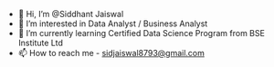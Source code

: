 - 👋 Hi, I’m @Siddhant Jaiswal
- 👀 I’m interested in Data Analyst / Business Analyst
- 🌱 I’m currently learning Certified Data Science Program from BSE Institute Ltd
- 📫 How to reach me - sidjaiswal8793@gmail.com

<!---
Sidjaiswal08/Sidjaiswal08 is a ✨ special ✨ repository because its `README.md` (this file) appears on your GitHub profile.
You can click the Preview link to take a look at your changes.
--->
